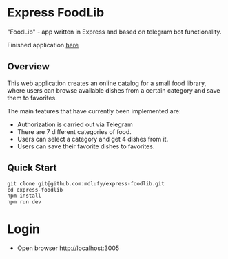 # Express FoodLib

"FoodLib" - app written in Express and based on telegram bot functionality.

Finished application [here](https://food-lib.herokuapp.com)

## Overview

This web application creates an online catalog for a small food library, where users can browse available dishes from a certain category and save them to favorites.

The main features that have currently been implemented are:

* Authorization is carried out via Telegram 
* There are 7 different categories of food.
* Users can select a category and get 4 dishes from it.
* Users can save their favorite dishes to favorites.

## Quick Start

```
git clone git@github.com:mdlufy/express-foodlib.git
cd express-foodlib
npm install
npm run dev
```

# Login

- Open browser http://localhost:3005